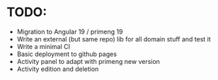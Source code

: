 
# TODO:

- Migration to Angular 19 / primeng 19
- Write an external (but same repo) lib for all domain stuff and test it
- Write a minimal CI
- Basic deployment to github pages
- Activity panel to adapt with primeng new version
- Activity edition and deletion
